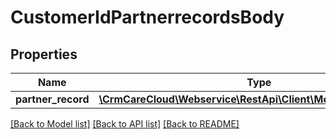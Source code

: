 # CustomerIdPartnerrecordsBody

## Properties
Name | Type | Description | Notes
------------ | ------------- | ------------- | -------------
**partner_record** | [**\CrmCareCloud\Webservice\RestApi\Client\Model\PartnerRecord**](PartnerRecord.md) |  | [optional] 

[[Back to Model list]](../../README.md#documentation-for-models) [[Back to API list]](../../README.md#documentation-for-api-endpoints) [[Back to README]](../../README.md)

